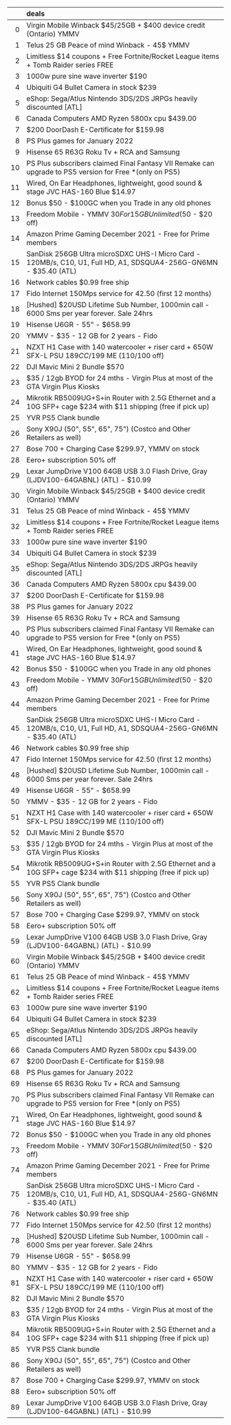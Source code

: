 |    | deals                                                                                                             |
|---:|:------------------------------------------------------------------------------------------------------------------|
|  0 | Virgin Mobile Winback $45/25GB + $400 device credit (Ontario) YMMV                                                |
|  1 | Telus 25 GB Peace of mind Winback - 45$ YMMV                                                                      |
|  2 | Limitless $14 coupons + Free Fortnite/Rocket League items + Tomb Raider series FREE                               |
|  3 | 1000w pure sine wave inverter $190                                                                                |
|  4 | Ubiquiti G4 Bullet Camera in stock $239                                                                           |
|  5 | eShop: Sega/Atlus Nintendo 3DS/2DS JRPGs heavily discounted [ATL]                                                 |
|  6 | Canada Computers AMD Ryzen 5800x cpu $439.00                                                                      |
|  7 | $200 DoorDash E-Certificate for $159.98                                                                           |
|  8 | PS Plus games for January 2022                                                                                    |
|  9 | Hisense 65 R63G Roku Tv + RCA and Samsung                                                                         |
| 10 | PS Plus subscribers claimed Final Fantasy VII Remake can upgrade to PS5 version for Free *(only on PS5)           |
| 11 | Wired, On Ear Headphones, lightweight, good sound & stage JVC HAS-160 Blue $14.97                                 |
| 12 | Bonus $50 - $100GC when you Trade in any old phones                                                               |
| 13 | Freedom Mobile - YMMV $30 For 15GB Unlimited ($50 - $20 off)                                                      |
| 14 | Amazon Prime Gaming December 2021 - Free for Prime members                                                        |
| 15 | SanDisk 256GB Ultra microSDXC UHS-I Micro Card - 120MB/s, C10, U1, Full HD, A1, SDSQUA4-256G-GN6MN - $35.40 (ATL) |
| 16 | Network cables $0.99 free ship                                                                                    |
| 17 | Fido Internet 150Mps service for 42.50 (first 12 months)                                                          |
| 18 | [Hushed] $20USD Lifetime Sub Number, 1000min call - 6000 Sms per year forever. Sale 24hrs                         |
| 19 | Hisense U6GR - 55" - $658.99| 4K - Local Dimming - HDR10/Dolby Vision/Dolby Atmos - HDMI 2.1/eARC/VRR - Roku TV   |
| 20 | YMMV - $35 - 12 GB for 2 years - Fido                                                                             |
| 21 | NZXT H1 Case with 140 watercooler + riser card + 650W SFX-L PSU $189CC/$199 ME (110/100 off)                      |
| 22 | DJI Mavic Mini 2 Bundle $570                                                                                      |
| 23 | $35 / 12gb BYOD for 24 mths - Virgin Plus at most of the GTA Virgin Plus Kiosks                                   |
| 24 | Mikrotik RB5009UG+S+in Router with 2.5G Ethernet and a 10G SFP+ cage $234 with $11 shipping (free if pick up)     |
| 25 | YVR PS5 Clank bundle                                                                                              |
| 26 | Sony X90J (50", 55", 65", 75") (Costco and Other Retailers as well)                                               |
| 27 | Bose 700 + Charging Case $299.97, YMMV on stock                                                                   |
| 28 | Eero+ subscription 50% off                                                                                        |
| 29 | Lexar JumpDrive V100 64GB USB 3.0 Flash Drive, Gray (LJDV100-64GABNL) (ATL) - $10.99                              |
| 30 | Virgin Mobile Winback $45/25GB + $400 device credit (Ontario) YMMV                                                |
| 31 | Telus 25 GB Peace of mind Winback - 45$ YMMV                                                                      |
| 32 | Limitless $14 coupons + Free Fortnite/Rocket League items + Tomb Raider series FREE                               |
| 33 | 1000w pure sine wave inverter $190                                                                                |
| 34 | Ubiquiti G4 Bullet Camera in stock $239                                                                           |
| 35 | eShop: Sega/Atlus Nintendo 3DS/2DS JRPGs heavily discounted [ATL]                                                 |
| 36 | Canada Computers AMD Ryzen 5800x cpu $439.00                                                                      |
| 37 | $200 DoorDash E-Certificate for $159.98                                                                           |
| 38 | PS Plus games for January 2022                                                                                    |
| 39 | Hisense 65 R63G Roku Tv + RCA and Samsung                                                                         |
| 40 | PS Plus subscribers claimed Final Fantasy VII Remake can upgrade to PS5 version for Free *(only on PS5)           |
| 41 | Wired, On Ear Headphones, lightweight, good sound & stage JVC HAS-160 Blue $14.97                                 |
| 42 | Bonus $50 - $100GC when you Trade in any old phones                                                               |
| 43 | Freedom Mobile - YMMV $30 For 15GB Unlimited ($50 - $20 off)                                                      |
| 44 | Amazon Prime Gaming December 2021 - Free for Prime members                                                        |
| 45 | SanDisk 256GB Ultra microSDXC UHS-I Micro Card - 120MB/s, C10, U1, Full HD, A1, SDSQUA4-256G-GN6MN - $35.40 (ATL) |
| 46 | Network cables $0.99 free ship                                                                                    |
| 47 | Fido Internet 150Mps service for 42.50 (first 12 months)                                                          |
| 48 | [Hushed] $20USD Lifetime Sub Number, 1000min call - 6000 Sms per year forever. Sale 24hrs                         |
| 49 | Hisense U6GR - 55" - $658.99| 4K - Local Dimming - HDR10/Dolby Vision/Dolby Atmos - HDMI 2.1/eARC/VRR - Roku TV   |
| 50 | YMMV - $35 - 12 GB for 2 years - Fido                                                                             |
| 51 | NZXT H1 Case with 140 watercooler + riser card + 650W SFX-L PSU $189CC/$199 ME (110/100 off)                      |
| 52 | DJI Mavic Mini 2 Bundle $570                                                                                      |
| 53 | $35 / 12gb BYOD for 24 mths - Virgin Plus at most of the GTA Virgin Plus Kiosks                                   |
| 54 | Mikrotik RB5009UG+S+in Router with 2.5G Ethernet and a 10G SFP+ cage $234 with $11 shipping (free if pick up)     |
| 55 | YVR PS5 Clank bundle                                                                                              |
| 56 | Sony X90J (50", 55", 65", 75") (Costco and Other Retailers as well)                                               |
| 57 | Bose 700 + Charging Case $299.97, YMMV on stock                                                                   |
| 58 | Eero+ subscription 50% off                                                                                        |
| 59 | Lexar JumpDrive V100 64GB USB 3.0 Flash Drive, Gray (LJDV100-64GABNL) (ATL) - $10.99                              |
| 60 | Virgin Mobile Winback $45/25GB + $400 device credit (Ontario) YMMV                                                |
| 61 | Telus 25 GB Peace of mind Winback - 45$ YMMV                                                                      |
| 62 | Limitless $14 coupons + Free Fortnite/Rocket League items + Tomb Raider series FREE                               |
| 63 | 1000w pure sine wave inverter $190                                                                                |
| 64 | Ubiquiti G4 Bullet Camera in stock $239                                                                           |
| 65 | eShop: Sega/Atlus Nintendo 3DS/2DS JRPGs heavily discounted [ATL]                                                 |
| 66 | Canada Computers AMD Ryzen 5800x cpu $439.00                                                                      |
| 67 | $200 DoorDash E-Certificate for $159.98                                                                           |
| 68 | PS Plus games for January 2022                                                                                    |
| 69 | Hisense 65 R63G Roku Tv + RCA and Samsung                                                                         |
| 70 | PS Plus subscribers claimed Final Fantasy VII Remake can upgrade to PS5 version for Free *(only on PS5)           |
| 71 | Wired, On Ear Headphones, lightweight, good sound & stage JVC HAS-160 Blue $14.97                                 |
| 72 | Bonus $50 - $100GC when you Trade in any old phones                                                               |
| 73 | Freedom Mobile - YMMV $30 For 15GB Unlimited ($50 - $20 off)                                                      |
| 74 | Amazon Prime Gaming December 2021 - Free for Prime members                                                        |
| 75 | SanDisk 256GB Ultra microSDXC UHS-I Micro Card - 120MB/s, C10, U1, Full HD, A1, SDSQUA4-256G-GN6MN - $35.40 (ATL) |
| 76 | Network cables $0.99 free ship                                                                                    |
| 77 | Fido Internet 150Mps service for 42.50 (first 12 months)                                                          |
| 78 | [Hushed] $20USD Lifetime Sub Number, 1000min call - 6000 Sms per year forever. Sale 24hrs                         |
| 79 | Hisense U6GR - 55" - $658.99| 4K - Local Dimming - HDR10/Dolby Vision/Dolby Atmos - HDMI 2.1/eARC/VRR - Roku TV   |
| 80 | YMMV - $35 - 12 GB for 2 years - Fido                                                                             |
| 81 | NZXT H1 Case with 140 watercooler + riser card + 650W SFX-L PSU $189CC/$199 ME (110/100 off)                      |
| 82 | DJI Mavic Mini 2 Bundle $570                                                                                      |
| 83 | $35 / 12gb BYOD for 24 mths - Virgin Plus at most of the GTA Virgin Plus Kiosks                                   |
| 84 | Mikrotik RB5009UG+S+in Router with 2.5G Ethernet and a 10G SFP+ cage $234 with $11 shipping (free if pick up)     |
| 85 | YVR PS5 Clank bundle                                                                                              |
| 86 | Sony X90J (50", 55", 65", 75") (Costco and Other Retailers as well)                                               |
| 87 | Bose 700 + Charging Case $299.97, YMMV on stock                                                                   |
| 88 | Eero+ subscription 50% off                                                                                        |
| 89 | Lexar JumpDrive V100 64GB USB 3.0 Flash Drive, Gray (LJDV100-64GABNL) (ATL) - $10.99                              |